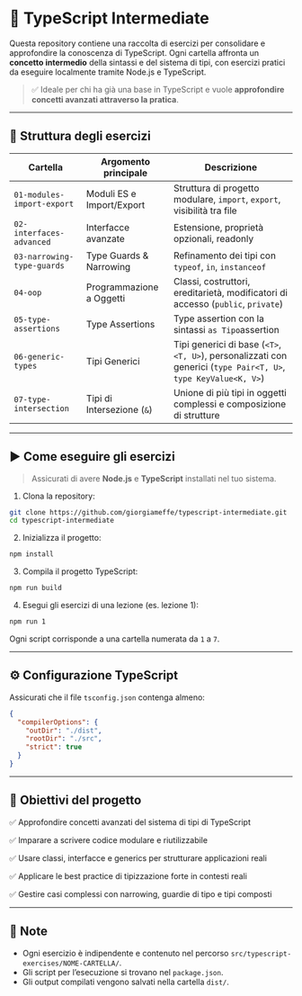 # 📘 TypeScript Intermediate

Questa repository contiene una raccolta di esercizi per consolidare e approfondire la conoscenza di TypeScript.
Ogni cartella affronta un **concetto intermedio** della sintassi e del sistema di tipi, con esercizi pratici da eseguire localmente tramite Node.js e TypeScript.

> ✅ Ideale per chi ha già una base in TypeScript e vuole **approfondire concetti avanzati attraverso la pratica**.

---

## 📂 Struttura degli esercizi

| Cartella                   | Argomento principale       | Descrizione                                                                      |
| -------------------------- | -------------------------- | -------------------------------------------------------------------------------- |
| `01-modules-import-export` | Moduli ES e Import/Export  | Struttura di progetto modulare, `import`, `export`, visibilità tra file          |
| `02-interfaces-advanced`   | Interfacce avanzate        | Estensione, proprietà opzionali, readonly           |
| `03-narrowing-type-guards` | Type Guards & Narrowing    | Refinamento dei tipi con `typeof`, `in`, `instanceof`       |
| `04-oop`                   | Programmazione a Oggetti   | Classi, costruttori, ereditarietà, modificatori di accesso (`public`, `private`) |
| `05-type-assertions`       | Type Assertions            | Type assertion con la sintassi `as Tipo`assertion                     |
| `06-generic-types`         | Tipi Generici              | Tipi generici di base (`<T>`, `<T, U>`),  personalizzati con generici (`type Pair<T, U>`, `type KeyValue<K, V>`)                        |
| `07-type-intersection`     | Tipi di Intersezione (`&`) | Unione di più tipi in oggetti complessi e composizione di strutture              |

---

## ▶️ Come eseguire gli esercizi

> Assicurati di avere **Node.js** e **TypeScript** installati nel tuo sistema.

1. Clona la repository:

```bash
git clone https://github.com/giorgiameffe/typescript-intermediate.git
cd typescript-intermediate
```

2. Inizializza il progetto:

```bash
npm install
```

3. Compila il progetto TypeScript:

```bash
npm run build
```

4. Esegui gli esercizi di una lezione (es. lezione 1):

```bash
npm run 1
```

Ogni script corrisponde a una cartella numerata da `1` a `7`.

---

## ⚙️ Configurazione TypeScript

Assicurati che il file `tsconfig.json` contenga almeno:

```json
{
  "compilerOptions": {
    "outDir": "./dist",
    "rootDir": "./src",
    "strict": true
  }
}
```

---

## 🎯 Obiettivi del progetto

✅ Approfondire concetti avanzati del sistema di tipi di TypeScript

✅ Imparare a scrivere codice modulare e riutilizzabile

✅ Usare classi, interfacce e generics per strutturare applicazioni reali

✅ Applicare le best practice di tipizzazione forte in contesti reali

✅ Gestire casi complessi con narrowing, guardie di tipo e tipi composti

---

## 📌 Note

* Ogni esercizio è indipendente e contenuto nel percorso `src/typescript-exercises/NOME-CARTELLA/`.
* Gli script per l’esecuzione si trovano nel `package.json`.
* Gli output compilati vengono salvati nella cartella `dist/`.